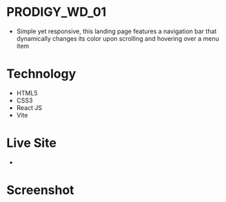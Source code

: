 # PRODIGY_WD_01
- Simple yet responsive, this landing page features a navigation bar that dynamically changes its color upon scrolling and hovering over a menu item

# Technology
- HTML5
- CSS3
- React JS
- Vite

# Live Site
- 

# Screenshot
